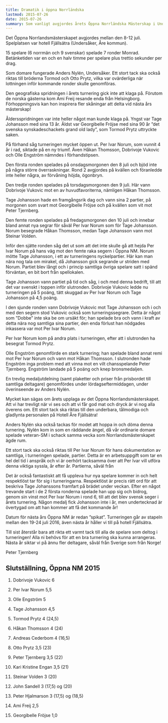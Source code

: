 ```yaml
---
title: Dramatik i öppna Norrländska
lastmod: 2015-07-26
date: 2015-07-26
summary: Som vanligt avgjordes årets Öppna Norrländska Mästerskap i Undersåker i juli och den lyckade tävlingen bjöd på flera skrällar. Rapport från Öppna Norrlandsmästerskapet 2015
---
```


Det Öppna Norrlandsmästerskapet avgjordes mellan den 8-12 juli. Spelplatsen var hotell Fjällsätra (Undersåker, Åre kommun).

15 spelare (6 norrmän och 9 svenskar) spelade 7 ronder Monrad. Betänketiden var en och en halv timme per spelare plus trettio sekunder per drag.

Som domare fungerade Anders Nylén, Undersåker. Ett stort tack ska också riktas till bröderna Tormod och Otto Prytz, vilka var ovärderliga när lottningen inför kommande ronder skulle genomföras.

Den geografiska spridningen i årets turnering gick inte att klaga på. Förutom de norska gästerna kom Ami Freij resande enda från Helsingborg. Förhoppningsvis kan hon inspirera fler skåningar att delta vid nästa års mästerskap!

Åldersspridningen var inte heller något man kunde klaga på. Yngst var Tage Johansson med sina 13 år. Äldst var Georgibelle Fröjse med sina 90 år ”det svenska synskadeschackets grand old lady”, som Tormod Prytz uttryckte saken.

På förhand såg turneringen mycket öppen ut. Per Ivar Norum, som vunnit 4 år i rad, siktade på en ny triumf. Även Håkan Thomsson, Dobrivoje Vukovic och Olle Engström nämndes i förhandstipsen.

Den första ronden spelades på onsdagsmorgonen den 8 juli och bjöd inte på några större överraskningar. Rond 2 avgjordes på kvällen och föranledde inte heller några, av förvåning höjda, ögonbryn.

Den tredje ronden spelades på torsdagsmorgonen den 9 juli. Här vann Dobrivoje Vukovic mot en av huvudfavoriterna, nämligen Håkan Thomsson.

Tage Johansson hade en framgångsrik dag och vann sina 2 partier, på morgonen som svart mot Georgibelle Fröjse och på kvällen som vit mot Peter Tjernberg.

Den femte ronden spelades på fredagsmorgonen den 10 juli och innebar bland annat nya segrar för såväl Per Ivar Norum som för Tage Johansson. Norum besegrade Håkan Thomsson, medan Tage Johansson vann mot Steinar Volden.

Inför den sjätte ronden såg det ut som att det inte skulle gå att hejda Per Ivar Norum på hans väg mot den femte raka segern i Öppna NM. Norum mötte Tage Johansson, i ett av turneringens nyckelpartier. Här kan man nära nog tala om mirakel, då Johansson gick segrande ur striden med Norum. Partiet blev långt och i princip samtliga övriga spelare satt i spänd förväntan, en bit bort från spellokalen.

Tage Johansson vann partiet på tid och såg, i och med denna bedrift, till att det var svenskt i toppen inför slutronden. Dobrivoje Vukovic ledde nu turneringen på 5 poäng, tätt skuggad av Per Ivar Norum och Tage Johansson på 4,5 poäng.

I den sjunde ronden vann Dobrivoje Vukovic mot Tage Johansson och i och med den segern stod Vukovic också som turneringssegrare. Detta är något som ”Dobbe” inte ska be om ursäkt för; han spelade bra och vann i kraft av detta nära nog samtliga sina partier, den enda förlust han nödgades inkassera var mot Per Ivar Norum.

Per Ivar Norum kom på andra plats i turneringen, efter att i slutronden ha besegrat Tormod Prytz.

Olle Engström genomförde en stark turnering; han spelade bland annat remi mot Per Ivar Norum och vann mot Håkan Thomsson. I slutronden hade Engström inga problem med att vinna mot en vilt chansspelande Peter Tjernberg. Engström landade på 5 poäng och knep bronsmedaljen.

En trevlig medaljutdelning (samt plaketter och priser från prisbordet till samtliga deltagare) genomfördes under lördagseftermiddagen, under överinseende av Anders Nylén.

Mycket kan sägas om årets upplaga av det Öppna Norrlandsmästerskapet. Att vi har trevligt när vi ses och att vi får god mat och dryck är vi nog alla överens om. Ett stort tack ska riktas till den underbara, tålmodiga och gladlynta personalen på Hotell Åre Fjällsätra!

Anders Nylén ska också tackas för modet att hoppa in och döma denna turnering. Nylén kom in som en räddande ängel, då vår ordinarie domare spelade veteran-SM i schack samma vecka som Norrlandsmästerskapet ägde rum.

Ett stort tack ska också riktas till Per Ivar Norum för hans dokumentation av samtliga, i turneringen spelade, partier. Detta är en arbetsuppgift som tar en hel del tid i anspråk och vi är oerhört tacksamma över att Per Ivar vill utföra denna viktiga syssla, år efter år. Partierna, såväl från 

Det är också fantastiskt att få uppleva hur nya spelare kommer in och helt respektlöst tar för sig i turneringarna. Respektlöst är precis rätt ord för att beskriva Tage Johanssons framfart på brädet under veckan. Efter en något trevande start i de 2 första ronderna spelade han upp sig och bidrog, genom sin vinst mot Per Ivar Norum i rond 6, till att det blev svensk seger i årets turnering. Någon medalj fick Johansson inte i år, men undertecknad är övertygad om att han kommer att få det kommande år!

Datum för nästa års Öppna NM är redan ”spikat”. Turneringen går av stapeln mellan den 19-24 juli 2016, även nästa år håller vi till på hotell Fjällsätra.

Till sist återstår bara att rikta ett varmt tack till alla de spelare som deltog i turneringen! Alla ni behövs för att en bra turnering ska kunna arrangeras. Nästa år siktar vi på ännu fler deltagare, såväl från Sverige som från Norge!

Peter Tjernberg

Slutställning, Öppna NM 2015
----------

1. Dobrivoje Vukovic 6

2. Per Ivar Norum 5,5

3. Olle Engström 5

4. Tage Johansson 4,5

5. Tormod Prytz 4 (24,5)

6. Håkan Thomsson 4 (24)

7. Andreas Cederbom 4 (16,5)

8. Otto Prytz 3,5 (23)

9. Peter Tjernberg 3,5 (22)

10. Kari Kristine Engan 3,5 (21)

11. Steinar Volden 3 (20)

12. John Sandell 3 (17,5) og (20)

13. Peter Hjalmarson 3 (17,5) og (18,5)

14. Ami Freij 2,5

15. Georgibelle Fröjse 1,0

